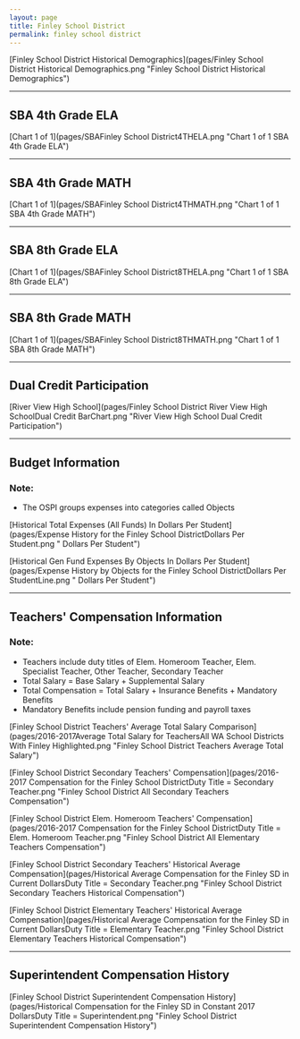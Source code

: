 ```yaml
---
layout: page
title: Finley School District
permalink: finley school district
---
```



[Finley School District Historical Demographics](pages/Finley School District Historical Demographics.png "Finley School District Historical Demographics")

___

## SBA 4th Grade ELA

[Chart 1 of 1](pages/SBAFinley School District4THELA.png "Chart 1 of 1 SBA 4th Grade ELA")


___

## SBA 4th Grade MATH

[Chart 1 of 1](pages/SBAFinley School District4THMATH.png "Chart 1 of 1 SBA 4th Grade MATH")


___

## SBA 8th Grade ELA

[Chart 1 of 1](pages/SBAFinley School District8THELA.png "Chart 1 of 1 SBA 8th Grade ELA")


___

## SBA 8th Grade MATH

[Chart 1 of 1](pages/SBAFinley School District8THMATH.png "Chart 1 of 1 SBA 8th Grade MATH")


___

## Dual Credit Participation

[River View High School](pages/Finley School District River View High SchoolDual Credit BarChart.png "River View High School Dual Credit Participation")


___

## Budget Information
### Note:
- The OSPI groups expenses into categories called Objects

[Historical Total Expenses (All Funds) In Dollars Per Student](pages/Expense History for the Finley School DistrictDollars Per Student.png " Dollars Per Student")

[Historical Gen Fund Expenses By Objects In Dollars Per Student](pages/Expense History by Objects for the Finley School DistrictDollars Per StudentLine.png " Dollars Per Student")


___

## Teachers' Compensation Information
### Note:
- Teachers include duty titles of Elem. Homeroom Teacher, Elem. Specialist Teacher, Other Teacher, Secondary Teacher
- Total Salary = Base Salary + Supplemental Salary
- Total Compensation = Total Salary + Insurance Benefits + Mandatory Benefits
- Mandatory Benefits include pension funding and payroll taxes

[Finley School District Teachers' Average Total Salary Comparison](pages/2016-2017Average Total Salary for TeachersAll WA School Districts With Finley Highlighted.png "Finley School District Teachers Average Total Salary")

[Finley School District Secondary Teachers' Compensation](pages/2016-2017 Compensation for the Finley School DistrictDuty Title = Secondary Teacher.png "Finley School District All Secondary Teachers Compensation")

[Finley School District Elem. Homeroom Teachers' Compensation](pages/2016-2017 Compensation for the Finley School DistrictDuty Title = Elem. Homeroom Teacher.png "Finley School District All Elementary Teachers Compensation")

[Finley School District Secondary Teachers' Historical Average Compensation](pages/Historical Average Compensation for the Finley SD in Current DollarsDuty Title = Secondary Teacher.png "Finley School District Secondary Teachers Historical Compensation")

[Finley School District Elementary Teachers' Historical Average Compensation](pages/Historical Average Compensation for the Finley SD in Current DollarsDuty Title = Elementary Teacher.png "Finley School District Elementary Teachers Historical Compensation")


___

## Superintendent Compensation History

[Finley School District Superintendent Compensation History](pages/Historical Compensation for the Finley SD in Constant 2017 DollarsDuty Title = Superintendent.png "Finley School District Superintendent Compensation History")

